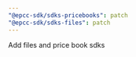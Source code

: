 ```yaml
---
"@epcc-sdk/sdks-pricebooks": patch
"@epcc-sdk/sdks-files": patch
---
```


Add files and price book sdks
